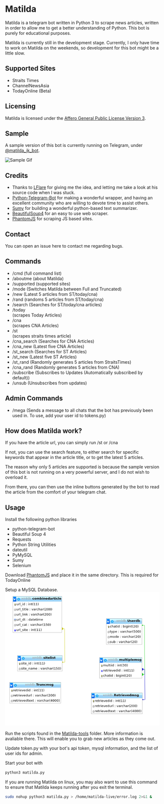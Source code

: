 # Matilda
Matilda is a telegram bot written in Python 3 to scrape news articles, written in order to allow me to get a better understanding of Python. This bot is purely for educational purposes.

Matilda is currently still in the development stage. Currently, I only have time to work on Matilda on the weekends, so development for this bot might be a little slow.

## Supported Sites
* Straits Times
* ChannelNewsAsia
* TodayOnline (Beta)

## Licensing
Matilda is licensed under the [Affero General Public License Version 3](LICENSE).

## Sample
A sample version of this bot is currently running on Telegram, under [@matilda_jk_bot](https://t.me/matilda_jk_bot). 

![Sample Gif](https://thumbs.gfycat.com/PepperyUnrulyHarborseal-size_restricted.gif)

## Credits
* Thanks to [LFlare](https://github.com/LFlare) for giving me the idea, and letting me take a look at his source code when I was stuck.
* [Python-Telegram-Bot](https://github.com/python-telegram-bot/python-telegram-bot) for making a wonderful wrapper, and having an excellent community who are willing to devote time to assist others.
* [Sumy](https://github.com/miso-belica/sumy) for building a wonderful python-based text summarizer.
* [BeautifulSoup4](https://code.launchpad.net/beautifulsoup/) for an easy to use web scraper.
* [PhantomJS](http://phantomjs.org/) for scraping JS based sites.

## Contact
You can open an issue here to contact me regarding bugs.

## Commands
* /cmd (full command list)
* /aboutme (about Matilda)
* /supported (supported sites)
* /mode <Full or Trunc> (Switches Matilda between Full and Truncated)
* /new (Latest 5 articles from ST/today/cna)
* /rand (randoms 5 articles from ST/today/cna)
* /search <terms> (Searches for ST/today/cna articles)
* /today <article> (scrapes Today Articles)
* /cna <article> (scrapes CNA Articles)
* /st <article>  (scrapes straits times article)
* /cna_search <terms> (Searches for CNA Articles)
* /cna_new (Latest five CNA Articles)
* /st_search <terms> (Searches for ST Articles)
* /st_new (Latest five ST Articles)
* /st_rand (Randomly generates 5 articles from StraitsTimes)
* /cna_rand (Randomly generates 5 articles from CNA)
* /subscribe (Subscribes to Updates (Automatically subscribed by default))
* /unsub (Unsubscribes from updates)

## Admin Commands
* /mega <text> (Sends a message to all chats that the bot has previously been used in. To use, add your user id to tokens.py)

## How does Matilda work?
If you have the article url, you can simply run /st or /cna <article url>

If not, you can use the search feature, to either search for specific keywords that appear in the article title, or to get the latest 5 articles.

The reason why only 5 articles are supported is because the sample version of this bot is not running on a very powerful server, and I do not wish to overload it.

From there, you can then use the inline buttons generated by the bot to read the article from the comfort of your telegram chat.

## Usage
Install the following python libraries
* python-telegram-bot
* Beautiful Soup 4
* Requests
* Python String Utilities
* dateutil
* PyMySQL
* Sumy
* Selenium

Download [PhantomJS](https://bitbucket.org/ariya/phantomjs/downloads/) and place it in the same directory. This is required for TodayOnline

Setup a MySQL Database. 
![exampledb](/examples/dbschema_matilda_190917.png)

Run the scripts found in the [Matilda-tools](https://github.com/xlanor/matilda-tools) folder. More information is avaliable there. This will enable you to grab new articles as they come out.

Update token.py with your bot's api token, mysql information, and the list of user ids for admin.


Start your bot with 
```bash
python3 matilda.py
```


If you are running Matilda on linux, you may also want to use this command to ensure that Matilda keeps running after you exit the terminal.

```bash
sudo nohup python3 matilda.py > /home/matilda-live/error.log 2>&1 &
```
